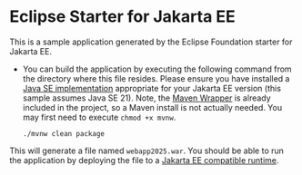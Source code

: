 # Eclipse Starter for Jakarta EE
This is a sample application generated by the Eclipse Foundation starter for Jakarta EE.

* You can build the application by executing the following command from the directory where this file resides. 
Please ensure you have installed a [Java SE implementation](https://adoptium.net) appropriate for your 
Jakarta EE version (this sample assumes Java SE 21). Note, 
the [Maven Wrapper](https://maven.apache.org/wrapper/) is already included in the project, so a Maven install 
is not actually needed. You may first need to execute `chmod +x mvnw`.

  ```
  ./mvnw clean package
  ```
 
This will generate a file named `webapp2025.war`. You should be able to run the application by deploying 
the file to a [Jakarta EE compatible runtime](https://jakarta.ee/compatibility).
